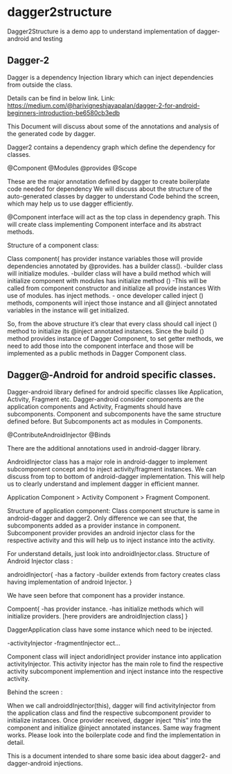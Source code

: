 # dagger2structure
Dagger2Structure is a demo app to understand implementation of dagger-android and testing

Dagger-2
----------------------------------------------------------------------------------------------
Dagger is a dependency Injection library which can inject dependencies from outside the class.

Details can be find in below link.
Link: https://medium.com/@harivigneshjayapalan/dagger-2-for-android-beginners-introduction-be6580cb3edb

This Document will discuss about some of the annotations and analysis of the generated code by dagger.

Dagger2 contains a dependency graph which define the dependency for classes.

@Component
@Modules
@provides
@Scope

These are the major annotation defined by dagger to create boilerplate code needed for dependency 
We will discuss about the structure of the auto-generated classes by dagger to understand 
Code behind the screen, which may help us to use dagger efficiently.

@Component interface will act as the top class in dependency graph. This will create class implementing Component interface and its abstract methods.

Structure of a component class:

Class component{
has provider instance variables those will provide dependencies annotated by @provides.
has a builder class().
	-builder class will initialize modules. 
	-builder class will have a build method which will initialize component with modules 
has initialize method ()
	-This will be called from component constructor and initialize all provide instances
	 With use of modules.
has inject methods.
	- once developer called inject () methods, components will inject those instance and all 
	 @inject annotated variables in the instance will get initialized.
	 

So, from the above structure it’s clear that every class should call inject () method to initialize its @inject annotated instances. 
Since the build () method provides instance of Dagger Component, to set getter methods, we need to add those into the component interface and those will be implemented as a public methods in Dagger Component class.


Dagger@-Android for android specific classes.
-----------------------------------------------
Dagger-android library defined for android specific classes like Application, Activity, Fragment etc. Dagger-android consider components are the application components and Activity, Fragments should have subcomponents. Component and subcomponents have the same structure defined before. But Subcomponents act as modules in Components.

@ContributeAndroidInjector
@Binds

There are the  additional annotations used in android-dagger library.

AndroidInjector class has a major role in android-dagger to implement subcomponent concept and to inject activity/fragment instances.
We can discuss from top to bottom of android-dagger implementation. This will help us to clearly understand and implement dagger in efficient manner. 

Application Component > Activity Component > Fragment Component.

Structure of application component:
Class component structure is same in  android-dagger and dagger2.
Only difference we can see that, the subcomponents added as a provider instance in component. 
Subcomponent provider provides an android injector class for the respective activity and this will help us to inject instance into the activity.

For understand details, just look into androidInjector.class. 
Structure of Android Injector class :

androidInjector{
-has a factory 
-builder extends from factory creates class having implementation of android Injector. 
}

We have seen before that component has a provider instance.

Compoent{
-has provider instance.
-has initialize methods which will initialize providers. [here providers are androidInjection class]
}

DaggerApplication class have some instance which need to be injected. 

-activityInjector
-fragmentInjector ect…

Component class will inject andoridInject provider instance into application activityInjector. 
This activity injector has the main role to find the respective activity subcomponent implemention and inject instance into the respective activity.

Behind the screen :

When we call androiddInjector(this), dagger will find activityInjector from the application class and find the respective subcomponent  provider to initialize instances. Once provider received, dagger inject “this” into the component and initialize @inject annotated instances. Same way fragment works. Please look into the boilerplate code and find the implementation in detail.

This is a document intended to share some basic idea about dagger2- and dagger-android injections. 
